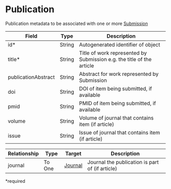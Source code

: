 # Publication
Publication metadata to be associated with one or more [Submission](Submission.md)

| Field         | Type          | Description |
| ------------- | ------------- | ------------- |
| id* | String | Autogenerated identifier of object |
| title* | String | Title of work represented by Submission e.g. the title of the article |
| publicationAbstract | String | Abstract for work represented by Submission |
| doi | String | DOI of item being submitted, if available |
| pmid | String | PMID of item being submitted, if available |
| volume | String | Volume of journal that contains item (if article) |
| issue | String | Issue of journal that contains item (if article) |

| Relationship     | Type   | Target  	| Description |
| ---------------- | ------ | --------- | ----------- |
| journal | To One | [Journal](Journal.md) | Journal the publication is part of (if article) |

*required 
